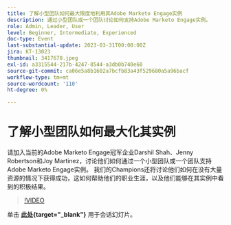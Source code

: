 ```yaml
---
title: 了解小型团队如何最大限度地利用其Adobe Marketo Engage实例
description: 通过小型团队或一个团队讨论如何支持Adobe Marketo Engage实例。
role: Admin, Leader, User
level: Beginner, Intermediate, Experienced
doc-type: Event
last-substantial-update: 2023-03-31T00:00:00Z
jira: KT-13023
thumbnail: 3417670.jpeg
exl-id: a3315544-217b-4247-8544-a3db0b740e60
source-git-commit: ca06e5a8b1602a7bcfb83a43f529680a5a96bacf
workflow-type: tm+mt
source-wordcount: '110'
ht-degree: 0%

---
```


# 了解小型团队如何最大化其实例

请加入当前的Adobe Marketo Engage冠军企业Darshil Shah、Jenny Robertson和Joy Martinez，讨论他们如何通过一个小型团队或一个团队支持Adobe Marketo Engage实例。 我们的Champions还将讨论他们如何在没有大量资源的情况下获得成功，这如何帮助他们的职业生涯，以及他们能够在其实例中看到的积极结果。

>[!VIDEO](https://video.tv.adobe.com/v/3417670/?quality=12&learn=on)

单击 **[此处](assets/small-team-instance.pdf){target="_blank"}** 用于会话幻灯片。

